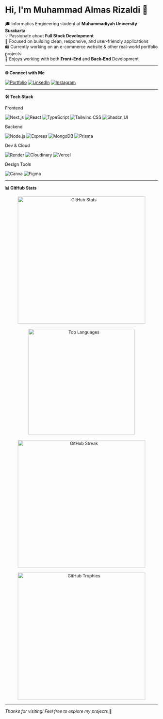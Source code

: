 # Hi, I'm Muhammad Almas Rizaldi 👋

🎓 Informatics Engineering student at **Muhammadiyah University Surakarta**  
💡 Passionate about **Full Stack Development**  
🧠 Focused on building clean, responsive, and user-friendly applications  
🛍️ Currently working on an e-commerce website & other real-world portfolio projects  
🎨 Enjoys working with both **Front-End** and **Back-End** Development

---

**🌐 Connect with Me**

[![Portfolio](https://img.shields.io/badge/Portofolio-12100E?style=for-the-badge&logo=vercel&logoColor=white)](https://almasrzld-portofolio.vercel.app)
[![LinkedIn](https://img.shields.io/badge/LinkedIn-0077B5?style=for-the-badge&logo=linkedin&logoColor=white)](https://linkedin.com/in/almas-rizaldi-816812300)
[![Instagram](https://img.shields.io/badge/Instagram-E4405F?style=for-the-badge&logo=instagram&logoColor=white)](https://instagram.com/almsrzld16)

---

**🛠 Tech Stack**

Frontend

![Next.js](https://img.shields.io/badge/Next.js-000000?style=for-the-badge&logo=next.js&logoColor=white)
![React](https://img.shields.io/badge/React-61DAFB?style=for-the-badge&logo=react&logoColor=black)
![TypeScript](https://img.shields.io/badge/TypeScript-3178C6?style=for-the-badge&logo=typescript&logoColor=white)
![Tailwind CSS](https://img.shields.io/badge/Tailwind_CSS-06B6D4?style=for-the-badge&logo=tailwind-css&logoColor=white)
![Shadcn UI](https://img.shields.io/badge/Shadcn_UI-111827?style=for-the-badge&logo=vercel&logoColor=white)

Backend

![Node.js](https://img.shields.io/badge/Node.js-339933?style=for-the-badge&logo=node.js&logoColor=white)
![Express](https://img.shields.io/badge/Express-404D59?style=for-the-badge&logo=express&logoColor=white)
![MongoDB](https://img.shields.io/badge/MongoDB-47A248?style=for-the-badge&logo=mongodb&logoColor=white)
![Prisma](https://img.shields.io/badge/Prisma-0C344B?style=for-the-badge&logo=prisma&logoColor=white)

Dev & Cloud

![Render](https://img.shields.io/badge/Render-00979D?style=for-the-badge&logo=render&logoColor=white)
![Cloudinary](https://img.shields.io/badge/Cloudinary-F2B33D?style=for-the-badge&logo=cloudinary&logoColor=white)
![Vercel](https://img.shields.io/badge/Vercel-000000?style=for-the-badge&logo=vercel&logoColor=white)

Design Tools

![Canva](https://img.shields.io/badge/Canva-00C4CC?style=for-the-badge&logo=canva&logoColor=white)
![Figma](https://img.shields.io/badge/Figma-F24E1E?style=for-the-badge&logo=figma&logoColor=white)

---

**📊 GitHub Stats**

<p align="center" dir="auto">
  <img src="https://github-readme-stats.vercel.app/api?username=almasrzld&show_icons=true&theme=radical&hide_border=true" alt="GitHub Stats" width="420" />
  <br /><br />
  <img src="https://github-readme-stats.vercel.app/api/top-langs/?username=almasrzld&layout=compact&theme=radical&hide_border=true" alt="Top Languages" width="350" />
  <br /><br />
  <img src="https://github-readme-streak-stats.herokuapp.com?user=almasrzld&theme=radical&hide_border=true" alt="GitHub Streak" width="420" />
  <br /><br />
  <img src="https://github-profile-trophy.vercel.app/?username=almasrzld&theme=radical&column=2&margin-w=10&margin-h=15" alt="GitHub Trophies" width="420" />
</p>

---

_Thanks for visiting! Feel free to explore my projects_ 🌟
